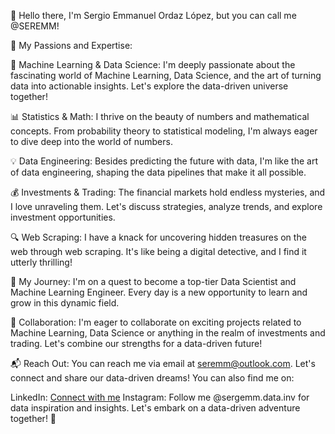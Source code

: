 👋 Hello there, I'm Sergio Emmanuel Ordaz López, but you can call me @SEREMM!

🧠 My Passions and Expertise:

🤖 Machine Learning & Data Science: I'm deeply passionate about the fascinating world of Machine Learning, Data Science, and the art of turning data into actionable insights. Let's explore the data-driven universe together!

📊 Statistics & Math: I thrive on the beauty of numbers and mathematical concepts. From probability theory to statistical modeling, I'm always eager to dive deep into the world of numbers.

💡 Data Engineering: Besides predicting the future with data, I'm like the art of data engineering, shaping the data pipelines that make it all possible.

💰 Investments & Trading: The financial markets hold endless mysteries, and I love unraveling them. Let's discuss strategies, analyze trends, and explore investment opportunities.

🔍 Web Scraping: I have a knack for uncovering hidden treasures on the web through web scraping. It's like being a digital detective, and I find it utterly thrilling!

🌱 My Journey: I'm on a quest to become a top-tier Data Scientist and Machine Learning Engineer. Every day is a new opportunity to learn and grow in this dynamic field.

💼 Collaboration: I'm eager to collaborate on exciting projects related to Machine Learning, Data Science or anything in the realm of investments and trading. Let's combine our strengths for a data-driven future!

📬 Reach Out: You can reach me via email at seremm@outlook.com. Let's connect and share our data-driven dreams! You can also find me on:

LinkedIn: [Connect with me](https://www.linkedin.com/in/sergio-emmanuel-ordaz-l%C3%B3pez-26b613123/)
Instagram: Follow me @sergemm.data.inv for data inspiration and insights.
Let's embark on a data-driven adventure together! 🚀

<!---
SEREMM/SEREMM is a ✨ special ✨ repository because its `README.md` (this file) appears on your GitHub profile.
You can click the Preview link to take a look at your changes.
--->
